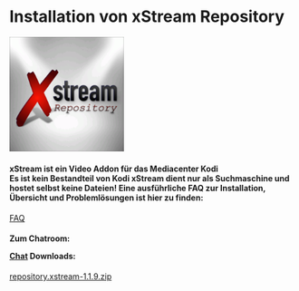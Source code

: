 <!DOCTYPE html>
<html>
  <body>
  <h1>Installation von xStream Repository</h1>
  <img src="icon.png" style="max-width: 40%;">
    <h4>xStream ist ein Video Addon für das Mediacenter Kodi
     <br>Es ist kein Bestandteil von Kodi
       xStream dient nur als Suchmaschine und hostet selbst keine Dateien!
       Eine ausführliche FAQ zur Installation, Übersicht und Problemlösungen ist hier zu finden:</br></h4>
     <a href="https://github.com/streamxstream/xStream-FAQ/blob/master/xStream_Anleitung_FAQ.md">FAQ</a> 
    <h4><p>Zum Chatroom:
    <p><a href="https://gitter.im/Lastship_Chat/xStream">Chat</a>
    Downloads:</h4>
    <p><a href="repository.xstream-1.1.9.zip">repository.xstream-1.1.9.zip</a></p>
  </body>
</html>
